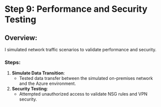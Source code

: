 # Step 9: Performance and Security Testing

## Overview:
I simulated network traffic scenarios to validate performance and security.

### Steps:
1. **Simulate Data Transition**:
   - Tested data transfer between the simulated on-premises network and the Azure environment.
2. **Security Testing**:
   - Attempted unauthorized access to validate NSG rules and VPN security.
